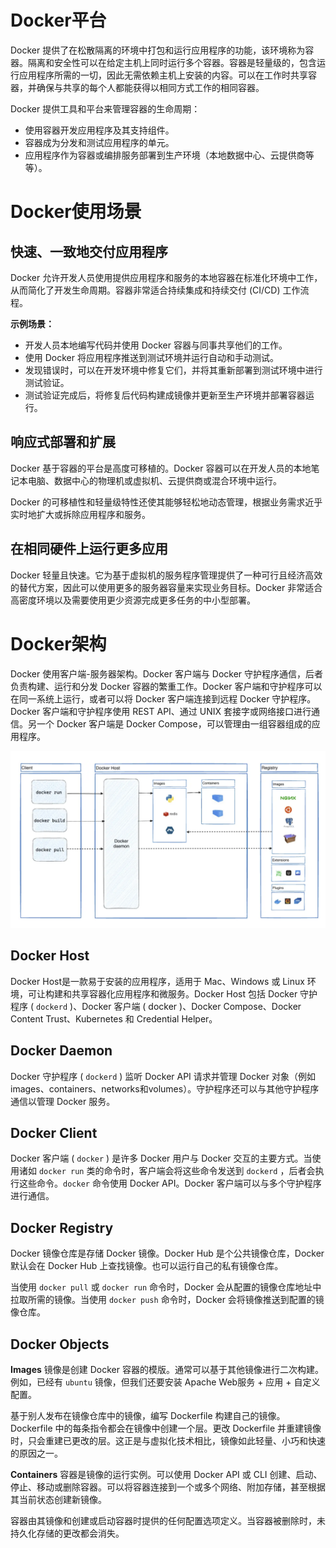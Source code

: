 # Docker平台

Docker 提供了在松散隔离的环境中打包和运行应用程序的功能，该环境称为容器。隔离和安全性可以在给定主机上同时运行多个容器。容器是轻量级的，包含运行应用程序所需的一切，因此无需依赖主机上安装的内容。可以在工作时共享容器，并确保与共享的每个人都能获得以相同方式工作的相同容器。

Docker 提供工具和平台来管理容器的生命周期：
- 使用容器开发应用程序及其支持组件。
- 容器成为分发和测试应用程序的单元。
- 应用程序作为容器或编排服务部署到生产环境（本地数据中心、云提供商等等）。


# Docker使用场景

## 快速、一致地交付应用程序

Docker 允许开发人员使用提供应用程序和服务的本地容器在标准化环境中工作，从而简化了开发生命周期。容器非常适合持续集成和持续交付 (CI/CD) 工作流程。

**示例场景：**
- 开发人员本地编写代码并使用 Docker 容器与同事共享他们的工作。
- 使用 Docker 将应用程序推送到测试环境并运行自动和手动测试。
- 发现错误时，可以在开发环境中修复它们，并将其重新部署到测试环境中进行测试验证。
- 测试验证完成后，将修复后代码构建成镜像并更新至生产环境并部署容器运行。

## 响应式部署和扩展

Docker 基于容器的平台是高度可移植的。Docker 容器可以在开发人员的本地笔记本电脑、数据中心的物理机或虚拟机、云提供商或混合环境中运行。

Docker 的可移植性和轻量级特性还使其能够轻松地动态管理，根据业务需求近乎实时地扩大或拆除应用程序和服务。

## 在相同硬件上运行更多应用

Docker 轻量且快速。它为基于虚拟机的服务程序管理提供了一种可行且经济高效的替代方案，因此可以使用更多的服务器容量来实现业务目标。Docker 非常适合高密度环境以及需要使用更少资源完成更多任务的中小型部署。


# Docker架构

Docker 使用客户端-服务器架构。Docker 客户端与 Docker 守护程序通信，后者负责构建、运行和分发 Docker 容器的繁重工作。Docker 客户端和守护程序可以在同一系统上运行，或者可以将 Docker 客户端连接到远程 Docker 守护程序。Docker 客户端和守护程序使用 REST API、通过 UNIX 套接字或网络接口进行通信。另一个 Docker 客户端是 Docker Compose，可以管理由一组容器组成的应用程序。

![Docker架构](docker介绍与安装/docker架构图.png)

## Docker Host

Docker Host是一款易于安装的应用程序，适用于 Mac、Windows 或 Linux 环境，可让构建和共享容器化应用程序和微服务。Docker Host 包括 Docker 守护程序 ( `dockerd` )、Docker 客户端 ( docker )、Docker Compose、Docker Content Trust、Kubernetes 和 Credential Helper。

## Docker Daemon

Docker 守护程序 ( `dockerd` ) 监听 Docker API 请求并管理 Docker 对象（例如images、containers、networks和volumes）。守护程序还可以与其他守护程序通信以管理 Docker 服务。

## Docker Client

Docker 客户端 ( `docker` ) 是许多 Docker 用户与 Docker 交互的主要方式。当使用诸如 `docker run` 类的命令时，客户端会将这些命令发送到 `dockerd` ，后者会执行这些命令。`docker` 命令使用 Docker API。Docker 客户端可以与多个守护程序进行通信。

## Docker Registry

Docker 镜像仓库是存储 Docker 镜像。Docker Hub 是个公共镜像仓库，Docker 默认会在 Docker Hub 上查找镜像。也可以运行自己的私有镜像仓库。

当使用 `docker pull` 或 `docker run` 命令时，Docker 会从配置的镜像仓库地址中拉取所需的镜像。当使用 `docker push` 命令时，Docker 会将镜像推送到配置的镜像仓库。

## Docker Objects

**Images**
镜像是创建 Docker 容器的模版。通常可以基于其他镜像进行二次构建。例如，已经有 `ubuntu` 镜像，但我们还要安装 Apache Web服务 + 应用 + 自定义配置。

基于别人发布在镜像仓库中的镜像，编写 Dockerfile 构建自己的镜像。Dockerfile 中的每条指令都会在镜像中创建一个层。更改 Dockerfile 并重建镜像时，只会重建已更改的层。这正是与虚拟化技术相比，镜像如此轻量、小巧和快速的原因之一。

**Containers**
容器是镜像的运行实例。可以使用 Docker API 或 CLI 创建、启动、停止、移动或删除容器。可以将容器连接到一个或多个网络、附加存储，甚至根据其当前状态创建新镜像。

容器由其镜像和创建或启动容器时提供的任何配置选项定义。当容器被删除时，未持久化存储的更改都会消失。

